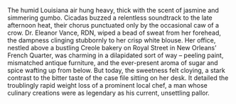 The humid Louisiana air hung heavy, thick with the scent of jasmine and simmering gumbo.  Cicadas buzzed a relentless soundtrack to the late afternoon heat, their chorus punctuated only by the occasional caw of a crow.  Dr. Eleanor Vance, RDN, wiped a bead of sweat from her forehead, the dampness clinging stubbornly to her crisp white blouse.  Her office, nestled above a bustling Creole bakery on Royal Street in New Orleans’ French Quarter, was charming in a dilapidated sort of way – peeling paint, mismatched antique furniture, and the ever-present aroma of sugar and spice wafting up from below.  But today, the sweetness felt cloying, a stark contrast to the bitter taste of the case file sitting on her desk.  It detailed the troublingly rapid weight loss of a prominent local chef, a man whose culinary creations were as legendary as his current, unsettling pallor.
